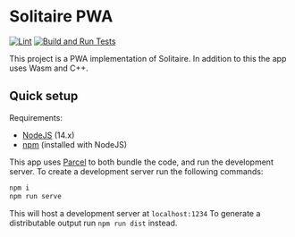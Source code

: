 # Solitaire PWA

[![Lint](https://github.com/damymetzke/solitair-pwa/workflows/Lint/badge.svg?branch=main)](https://github.com/damymetzke/solitair-pwa/actions?query=workflow%3ALint)
[![Build and Run Tests](https://github.com/damymetzke/solitair-pwa/workflows/Build%20and%20Run%20Tests/badge.svg?branch=main)](https://github.com/damymetzke/solitair-pwa/actions?query=workflow%3A%22Build+and+Run+Tests%22)

This project is a PWA implementation of Solitaire.
In addition to this the app uses Wasm and C++.

## Quick setup

Requirements:

- [NodeJS](https://nodejs.org) (14.x)
- [npm](https://www.npmjs.com/get-npm) (installed with NodeJS)

This app uses [Parcel](https://parceljs.org) to both bundle the code, and run the development server.
To create a development server run the following commands:

```bash
npm i
npm run serve
```

This will host a development server at `localhost:1234`
To generate a distributable output run `npm run dist` instead.
